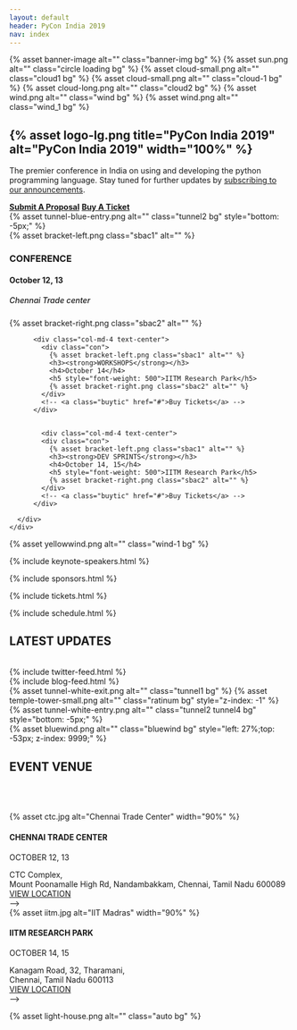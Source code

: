 ```yaml
---
layout: default
header: PyCon India 2019
nav: index
---
```


<section class="pycon-banner wrapper">
  {% asset banner-image alt="" class="banner-img bg" %}
  {% asset sun.png alt="" class="circle loading bg" %}
  {% asset cloud-small.png alt="" class="cloud1 bg" %}
  {% asset cloud-small.png alt="" class="cloud-1 bg" %}
  {% asset cloud-long.png alt="" class="cloud2 bg" %}
  {% asset wind.png alt="" class="wind bg" %}
  {% asset wind.png alt="" class="wind_1 bg" %}

  <div class="container">
    <div class="row">
      <div class="col-md-6"></div>
      <div class="col-md-6">
        <div class="pycon-banner-text">
          <div class="text-center conference">
            <h1>{% asset logo-lg.png title="PyCon India 2019" alt="PyCon India 2019" width="100%" %}</h1>
            <p>
              The premier conference in India on using and
              developing the python programming language. Stay tuned
              for further updates by <a
              href="https://goo.gl/forms/GdtTebWL7mn3oKtW2">subscribing
              to our announcements</a>.
            </p>
          </div>
          <div class="text-center pycon-speakers-img dwd-buyticket" style="position: relative;">
            <a href="/2019/submit-a-proposal.html" class="dwd-link"><strong>Submit A Proposal</strong></a>
            <a href="/2019/#tickets" rel="noreferrer noopener" class="dwd-link"><strong>Buy A Ticket</strong></a>
          </div>
        </div>
      </div>
    </div>
  </div>
  {% asset tunnel-blue-entry.png alt="" class="tunnel2 bg" style="bottom: -5px;" %}
</section>

<section class="pycon-counter wrapper">
  <div class="counter">
    <div class="container">
      <div class="row text-center wow fadeInDown">
          <div class="col-md-4 text-center">
            <div class="con">
              {% asset bracket-left.png class="sbac1" alt="" %}
              <h3><strong>CONFERENCE</strong></h3>
              <h4>October 12, 13</h4>
              <h5 style="font-weight: 500">Chennai Trade center</h5>
              {% asset bracket-right.png class="sbac2" alt="" %}
            </div>
            <!-- <a class="buytic" href="#">Buy Tickets</a> -->
          </div>

          <div class="col-md-4 text-center">
            <div class="con">
              {% asset bracket-left.png class="sbac1" alt="" %}
              <h3><strong>WORKSHOPS</strong></h3>
              <h4>October 14</h4>
              <h5 style="font-weight: 500">IITM Research Park</h5>
              {% asset bracket-right.png class="sbac2" alt="" %}
            </div>
            <!-- <a class="buytic" href="#">Buy Tickets</a> -->
          </div>


            <div class="col-md-4 text-center">
            <div class="con">
              {% asset bracket-left.png class="sbac1" alt="" %}
              <h3><strong>DEV SPRINTS</strong></h3>
              <h4>October 14, 15</h4>
              <h5 style="font-weight: 500">IITM Research Park</h5>
              {% asset bracket-right.png class="sbac2" alt="" %}
            </div>
            <!-- <a class="buytic" href="#">Buy Tickets</a> -->
          </div>

      </div>
    </div>
  </div>

  {% asset yellowwind.png alt="" class="wind-1 bg" %}
</section>

{% include keynote-speakers.html %}

{% include sponsors.html %}

{% include tickets.html %}

{% include schedule.html %}

<section class="latest-updates wrapper">
  <div class="wow fadeIn">
    <div class="col-md-12 text-center">
      <h2><strong>LATEST UPDATES</strong></h2>
    </div>
  </div>
  <br />
  <div class="container">
    <div class="row wow fadeIn">
      <div class="col-md-10 col-md-offset-1">
        <div class="col-md-6">
          <div class="updates">
            <!-- <h4>Tweets</h4> -->
            {% include twitter-feed.html %}
          </div>
        </div>
        <div class="col-md-6">
          {% include blog-feed.html %}
        </div>
      </div>
    </div>
  </div>
  {% asset tunnel-white-exit.png alt="" class="tunnel1 bg" %}
  {% asset temple-tower-small.png alt="" class="ratinum bg" style="z-index: -1" %}
  {% asset tunnel-white-entry.png alt="" class="tunnel2 tunnel4 bg" style="bottom: -5px;" %}
</section>

<section class="events-venue wrapper pycon-tab" >
  {% asset bluewind.png alt="" class="bluewind bg" style="left: 27%;top: -53px; z-index: 9999;" %}
  <div class="row wow fadeIn">
    <div class="col-md-12 text-center">
      <h2><strong>EVENT VENUE</strong></h2>
    </div>
  </div>
  <br /><br /><br />
  <div class="container">
    <div class="row wow fadeIn">
      <div class="col-md-10 col-md-offset-1">
        <div class="col-md-6">
          <div class="event-venue trade1 text-center">
            {% asset ctc.jpg alt="Chennai Trade Center" width="90%" %}
            <div class="bg-color"></div>
          </div>
          <div class="address">
           <h4><strong>CHENNAI TRADE CENTER</strong></h4>
            <p>OCTOBER 12, 13</p>
            <span>CTC Complex,<br /> Mount Poonamalle High Rd, Nandambakkam, Chennai, Tamil Nadu 600089</span>
            <div style="position: relative;">
              <a href="https://www.google.com/maps/place/Chennai+Trade+Centre/@13.013676,80.1878456,17z/data=!3m1!4b1!4m5!3m4!1s0x3a526734ffcb019d:0xe47e2c5b27491350!8m2!3d13.013676!4d80.1900343" target="_blank" rel="noreferrer noopener" class="dwd-link">VIEW LOCATION</a>
            </div> -->
          </div>
        </div>
        <div class="col-md-6">
          <div class="event-venue trade2 text-center">
            {% asset iitm.jpg alt="IIT Madras" width="90%" %}
            <div class="bg-color"></div>
          </div>
          <div class="address">
            <h4><strong>IITM RESEARCH PARK</strong></h4>
            <p>OCTOBER 14, 15</p>
            <span>Kanagam Road, 32, Tharamani,<br />Chennai, Tamil Nadu 600113</span>
            <div style="position: relative;">
              <a href="https://www.google.com/maps?safe=active&client=ubuntu&hs=7N2&channel=fs&q=iitm+research+park&um=1&ie=UTF-8&sa=X&ved=0ahUKEwiNw5mOofXjAhXRbn0KHfA4CJYQ_AUIECgB" target="_blank" rel="noreferrer noopener" class="dwd-link">VIEW LOCATION</a>
            </div> -->
          </div>
        </div>
      </div>
    </div>
  </div>

  {% asset light-house.png alt="" class="auto bg" %}
</section>
